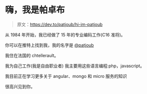 # 嗨，我是帕卓布

> 原文：<https://dev.to/patjoub/hi-im-patjoub>

从 1984 年开始，我已经做了 15 年的专业编码工作(C16 准将)。

你可以在推特上找到我，我的名字是 [@patjoub](https://twitter.com/patjoub)

我住在法国的 chtellerault。

我为自己工作(我是自由职业者)
我主要用这些语言编程:php，javascript。

我目前正在学习更多关于 angular、mongo 和 micro 服务的知识

很高兴见到你。